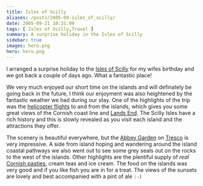 ```yaml
---
title: Isles of Scilly
aliases: /posts/2005-09-isles_of_scilly/
date: 2005-09-21 10:31:09
tags: [ Isles of Scilly,Travel ]
summary: A surprise holiday in the Isles of Scilly
sidebar: true
images: hero.png
hero: hero.png
---
```


I arranged a surprise holiday to the [Isles of Scilly](http://www.scillyonline.co.uk/index.php)
for my wifes birthday and we got back a couple of days ago. What a fantastic place!

We very much enjoyed our short time on the islands and will definately be going
back in the future, I think our enjoyment was also heightened by the fantastic
weather we had during our stay. One of the highlights of the trip was the [helicopter
flights](http://www.islesofscillyhelicopter.com/) to and from the islands,
which gives you some great views of the Cornish coast line and [Lands
End](http://www.landsend-landmark.co.uk/). The Scilly Isles have a rich history
and this is slowly revealed as you visit each island and the attractions they
offer.

The scenery is beautiful everywhere, but the [Abbey Garden](http://www.tresco.co.uk/the_abbey_garden/default.asp)
on [Tresco](http://www.tresco.co.uk/) is very impressive. A side from island
hoping and wandering around the island coastal pathways we also went out to see
some grey seals out on the rocks to the west of the islands. Other highlights
are the plentiful supply of _real_ [Cornish pasties](http://www.cornishlight.co.uk/cornish-pasty.htm),
cream teas and ice cream. The food on the islands was very good and if you like
fish you are in for a treat. The views of the sunsets are lovely and best
accompanied with a pint of ale `:-)`

